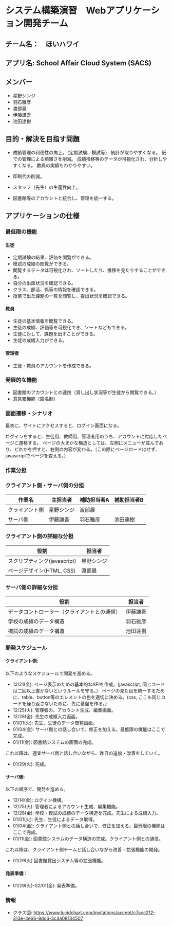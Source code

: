 # システム構築演習　Webアプリケーション開発チーム

## チーム名：　ほいハワイ

## アプリ名: School Affair Cloud System (SACS)

## メンバー
* 星野シンジ
* 羽石雅彦
* 渡部晨
* 伊藤謙吾
* 池田達樹

## 目的・解決を目指す問題

* 成績管理の利便性の向上。（定期試験、模試等）
  統計が取りやすくなる。
  紙での管理による煩雑さを削減。
  成績推移等のデータが可視化され、分析しやすくなる。
  教員の実績もわかりやすい。
  
* 印刷代の削減。
* スタッフ（先生）の生産性向上。
* 図書館等のアカウントと統合し、管理を統一する。

## アプリケーションの仕様
### 最低限の機能
#### 生徒
* 定期試験の結果、評価を閲覧ができる。
* 模試の成績の閲覧ができる。
* 閲覧するデータは可視化され、ソートしたり、推移を見たりすることができる。
* 自分の出席状況を確認できる。
* クラス、部活、係等の情報を確認できる。
* 授業で出た課題の一覧を閲覧し、提出状況を確認できる。

#### 教員
* 生徒の基本情報を閲覧できる。
* 生徒の成績、評価等を可視化でき、ソートなどもできる。
* 生徒に対して、課題を出すことができる。
* 生徒の成績入力ができる。

#### 管理者

* 生徒・教員のアカウントを作成できる。

### 発展的な機能
* 図書館のアカウントとの連携（貸し出し状況等が生徒から閲覧できる。）
* 意見箱機能（匿名制）

### 画面遷移・シナリオ

最初に、サイトにアクセスすると、ログイン画面になる。

ログインをすると、生徒用、教師用、管理者用のうち、アカウントに対応したページに遷移する。
ページの大まかな構造としては、左側にメニューが並んでおり、どれかを押すと、右側の内容が変わる。（この際にページロードはせず、javascriptでページを変える。）

### 作業分担

### クライアント側・サーバ側の分担
| 作業名         | 主担当者   | 補助担当者A | 補助担当者B |
|----------------|------------|-------------|-------------|
| クライアント側 | 星野シンジ | 渡部晨      |             |
| サーバ側       | 伊藤謙吾   | 羽石雅彦    | 池田達樹    |

### クライアント側の詳細な分担

| 役割 | 担当者 |  
|------|------------------------------|
| スクリプティング(javascript) | 星野シンジ                   |
| ページデザイン(HTML, CSS)     | 渡部晨                    |

### サーバ側の詳細な分担

| 役割 	| 担当者 |
|------	|----------------------------------------------	|
| データコントローラー（クライアントとの通信） 	| 伊藤謙吾  |
| 学校の成績のデータ構造 	| 羽石雅彦               	|
|  	 模試の成績のデータ構造 	| 池田達樹               	|
### 開発スケジュール

#### クライアント側: 
以下のようなスケジュールで開発を進める。
* 12/21(金): ページ表示のための基本的なAPIを作成。(javascript, 同じコードは二回以上書かないというルールを守る。）
ページの見た目を統一するために、table、button等のエレメントの色を適切に決める。(css, ここも同じコードを繰り返さないために、先に基盤を作る。）
* 12/25(火): 管理者の、アカウント生成、編集画面。
* 12/28(金): 先生の成績入力画面。
* 01/01(火): 先生、生徒のデータ閲覧画面。
* 01/04(金): サーバ側との話し合いで、修正を加える。最低限の機能はここで完成。
* 01/11(金): 図書館システムの画面の完成。

これ以降は、適宜サーバ側と話し合いながら、昨日の追加・改善をしていく。
* 01/29(火): 完成。

#### サーバ側: 
以下の順序で、開発を進める。
* 12/14(金): ログイン機構。
* 12/25(火): 管理者によるアカウント生成、編集機能。
* 12/28(金): 学校・模試の成績のデータ構造を完成。先生による成績入力。
* 01/01(火): 先生、生徒によるデータ取得。
* 01/04(金): クライアント側との話し合いで、修正を加える。最低限の機能はここで完成。
* 01/11(金): 図書館システムのデータ構造の完成。クライアント側との通信。

これ以降は、クライアント側チームと話し合いながら改善・拡張機能の開発。
* 01/29(火) 図書館貸出システム等の拡張機能。

#### 発表準備：
* 01/29(火)-02/01(金): 発表準備。

### 情報

* クラス図: https://www.lucidchart.com/invitations/accept/c7acc212-313e-4e66-9dc6-3c4a08134507
